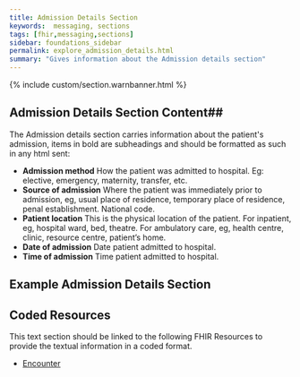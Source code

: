 ```yaml
---
title: Admission Details Section
keywords:  messaging, sections
tags: [fhir,messaging,sections]
sidebar: foundations_sidebar
permalink: explore_admission_details.html
summary: "Gives information about the Admission details section"
---
```


{% include custom/section.warnbanner.html %}

## Admission Details Section Content##
The Admission details section carries information about the patient's admission, items in bold are subheadings and should be formatted as such in any html sent:

- **Admission method** How the patient was admitted to hospital. Eg: elective,
emergency, maternity, transfer, etc.
- **Source of admission** Where the patient was immediately prior to admission, eg, usual place of residence, temporary place of residence, penal establishment. National code.
- **Patient location** This is the physical location of the patient. For inpatient, eg, hospital ward, bed, theatre. For ambulatory care, eg, health centre, clinic, resource centre, patient’s home.
- **Date of admission** Date patient admitted to hospital.
- **Time of admission** Time patient admitted to hospital.

##  Example Admission Details Section ##

<script src="https://gist.github.com/unicorn150161/d5c160a331e626db261084cbd99372ee.js"></script>

## Coded Resources ##

This text section should be linked to the following FHIR Resources to provide the textual information in a coded format.

- [Encounter](design_encounter.html)






